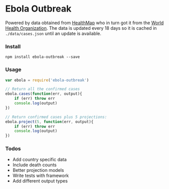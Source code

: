 # Ebola Outbreak

Powered by data obtained from [HealthMap](http://healthmap.org/ebola/) who in turn got it from the [World Health Organization](http://www.who.int/en/). The data is updated every 18 days so it is cached in `./data/cases.json` until an update is available.

### Install

```shell
npm install ebola-outbreak --save
```

### Usage

```javascript
var ebola = require('ebola-outbreak')

// Return all the confirmed cases
ebola.cases(function(err, output){
	if (err) throw err
	console.log(output)
})

// Return confirmed cases plus 5 projections:
ebola.project(5, function(err, output){
	if (err) throw err
	console.log(output)
})

```

### Todos

- Add country specific data
- Include death counts
- Better projection models
- Write tests with framework
- Add different output types

